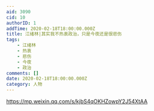 ```yaml
---
aid: 3090
cid: 10
authorID: 1
addTime: 2020-02-18T18:00:00.000Z
title: 江绪林|其实我不热衷政治，只是今夜还是很悲伤
tags:
    - 江绪林
    - 热衷
    - 悲伤
    - 今夜
    - 政治
comments: []
date: 2020-02-18T18:00:00.000Z
category: 人物
---
```


https://mp.weixin.qq.com/s/kjbS4qOKHZowpY2J54XtAA
